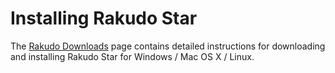 # Installing Rakudo Star
The [Rakudo Downloads](https://rakudo.org/star) page contains detailed instructions for downloading and installing Rakudo Star for Windows / Mac OS X / Linux.
